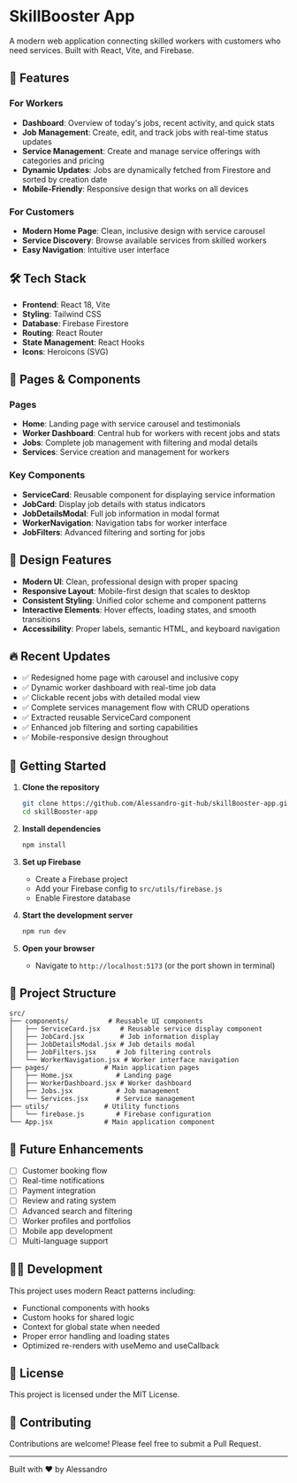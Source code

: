 # SkillBooster App

A modern web application connecting skilled workers with customers who need services. Built with React, Vite, and Firebase.

## 🚀 Features

### For Workers
- **Dashboard**: Overview of today's jobs, recent activity, and quick stats
- **Job Management**: Create, edit, and track jobs with real-time status updates
- **Service Management**: Create and manage service offerings with categories and pricing
- **Dynamic Updates**: Jobs are dynamically fetched from Firestore and sorted by creation date
- **Mobile-Friendly**: Responsive design that works on all devices

### For Customers
- **Modern Home Page**: Clean, inclusive design with service carousel
- **Service Discovery**: Browse available services from skilled workers
- **Easy Navigation**: Intuitive user interface

## 🛠️ Tech Stack

- **Frontend**: React 18, Vite
- **Styling**: Tailwind CSS
- **Database**: Firebase Firestore
- **Routing**: React Router
- **State Management**: React Hooks
- **Icons**: Heroicons (SVG)

## 📱 Pages & Components

### Pages
- **Home**: Landing page with service carousel and testimonials
- **Worker Dashboard**: Central hub for workers with recent jobs and stats
- **Jobs**: Complete job management with filtering and modal details
- **Services**: Service creation and management for workers

### Key Components
- **ServiceCard**: Reusable component for displaying service information
- **JobCard**: Display job details with status indicators
- **JobDetailsModal**: Full job information in modal format
- **WorkerNavigation**: Navigation tabs for worker interface
- **JobFilters**: Advanced filtering and sorting for jobs

## 🎨 Design Features

- **Modern UI**: Clean, professional design with proper spacing
- **Responsive Layout**: Mobile-first design that scales to desktop
- **Consistent Styling**: Unified color scheme and component patterns
- **Interactive Elements**: Hover effects, loading states, and smooth transitions
- **Accessibility**: Proper labels, semantic HTML, and keyboard navigation

## 🔥 Recent Updates

- ✅ Redesigned home page with carousel and inclusive copy
- ✅ Dynamic worker dashboard with real-time job data
- ✅ Clickable recent jobs with detailed modal view
- ✅ Complete services management flow with CRUD operations
- ✅ Extracted reusable ServiceCard component
- ✅ Enhanced job filtering and sorting capabilities
- ✅ Mobile-responsive design throughout

## 🚀 Getting Started

1. **Clone the repository**
   ```bash
   git clone https://github.com/Alessandro-git-hub/skillBooster-app.git
   cd skillBooster-app
   ```

2. **Install dependencies**
   ```bash
   npm install
   ```

3. **Set up Firebase**
   - Create a Firebase project
   - Add your Firebase config to `src/utils/firebase.js`
   - Enable Firestore database

4. **Start the development server**
   ```bash
   npm run dev
   ```

5. **Open your browser**
   - Navigate to `http://localhost:5173` (or the port shown in terminal)

## 📁 Project Structure

```
src/
├── components/          # Reusable UI components
│   ├── ServiceCard.jsx     # Reusable service display component
│   ├── JobCard.jsx         # Job information display
│   ├── JobDetailsModal.jsx # Job details modal
│   ├── JobFilters.jsx     # Job filtering controls
│   └── WorkerNavigation.jsx # Worker interface navigation
├── pages/              # Main application pages
│   ├── Home.jsx           # Landing page
│   ├── WorkerDashboard.jsx # Worker dashboard
│   ├── Jobs.jsx           # Job management
│   └── Services.jsx       # Service management
├── utils/              # Utility functions
│   └── firebase.js        # Firebase configuration
└── App.jsx             # Main application component
```

## 🎯 Future Enhancements

- [ ] Customer booking flow
- [ ] Real-time notifications
- [ ] Payment integration
- [ ] Review and rating system
- [ ] Advanced search and filtering
- [ ] Worker profiles and portfolios
- [ ] Mobile app development
- [ ] Multi-language support

## 👨‍💻 Development

This project uses modern React patterns including:
- Functional components with hooks
- Custom hooks for shared logic
- Context for global state when needed
- Proper error handling and loading states
- Optimized re-renders with useMemo and useCallback

## 📄 License

This project is licensed under the MIT License.

## 🤝 Contributing

Contributions are welcome! Please feel free to submit a Pull Request.

---

Built with ❤️ by Alessandro
